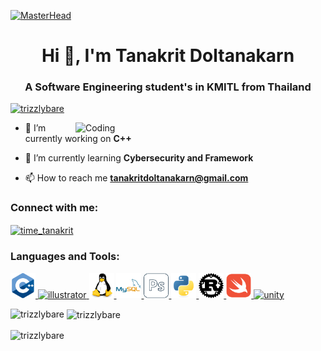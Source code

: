 [![MasterHead](https://mir-s3-cdn-cf.behance.net/project_modules/fs/54b6c068097599.5b50bca476b9b.gif)](https://rishavchanda.io)

<h1 align="center">Hi 👋, I'm Tanakrit Doltanakarn</h1>
<h3 align="center">A Software Engineering student's in KMITL from Thailand</h3>

<p align="left"> <a href="https://github.com/ryo-ma/github-profile-trophy"><img src="https://github-profile-trophy.vercel.app/?username=trizzlybare" alt="trizzlybare" /></a> </p>

<img align="right" alt="Coding" width="400" src="https://hack.codingblocks.com/_nuxt/img/maingif.1646021.gif">

- 🔭 I’m currently working on **C++**

- 🌱 I’m currently learning **Cybersecurity and Framework**

- 📫 How to reach me **tanakritdoltanakarn@gmail.com**

<h3 align="left">Connect with me:</h3>
<p align="left">
<a href="https://instagram.com/time_tanakrit" target="blank"><img align="center" src="https://raw.githubusercontent.com/rahuldkjain/github-profile-readme-generator/master/src/images/icons/Social/instagram.svg" alt="time_tanakrit" height="30" width="40" /></a>
</p>

<h3 align="left">Languages and Tools:</h3>
<p align="left"> <a href="https://www.w3schools.com/cpp/" target="_blank" rel="noreferrer"> <img src="https://raw.githubusercontent.com/devicons/devicon/master/icons/cplusplus/cplusplus-original.svg" alt="cplusplus" width="40" height="40"/> </a> <a href="https://www.adobe.com/in/products/illustrator.html" target="_blank" rel="noreferrer"> <img src="https://www.vectorlogo.zone/logos/adobe_illustrator/adobe_illustrator-icon.svg" alt="illustrator" width="40" height="40"/> </a> <a href="https://www.linux.org/" target="_blank" rel="noreferrer"> <img src="https://raw.githubusercontent.com/devicons/devicon/master/icons/linux/linux-original.svg" alt="linux" width="40" height="40"/> </a> <a href="https://www.mysql.com/" target="_blank" rel="noreferrer"> <img src="https://raw.githubusercontent.com/devicons/devicon/master/icons/mysql/mysql-original-wordmark.svg" alt="mysql" width="40" height="40"/> </a> <a href="https://www.photoshop.com/en" target="_blank" rel="noreferrer"> <img src="https://raw.githubusercontent.com/devicons/devicon/master/icons/photoshop/photoshop-line.svg" alt="photoshop" width="40" height="40"/> </a> <a href="https://www.python.org" target="_blank" rel="noreferrer"> <img src="https://raw.githubusercontent.com/devicons/devicon/master/icons/python/python-original.svg" alt="python" width="40" height="40"/> </a> <a href="https://www.rust-lang.org" target="_blank" rel="noreferrer"> <img src="https://raw.githubusercontent.com/devicons/devicon/master/icons/rust/rust-plain.svg" alt="rust" width="40" height="40"/> </a> <a href="https://developer.apple.com/swift/" target="_blank" rel="noreferrer"> <img src="https://raw.githubusercontent.com/devicons/devicon/master/icons/swift/swift-original.svg" alt="swift" width="40" height="40"/> </a> <a href="https://unity.com/" target="_blank" rel="noreferrer"> <img src="https://www.vectorlogo.zone/logos/unity3d/unity3d-icon.svg" alt="unity" width="40" height="40"/> </a> </p>

<p><img align="left" src="https://github-readme-stats.vercel.app/api/top-langs?username=trizzlybare&show_icons=true&locale=en&layout=compact" alt="trizzlybare" /></p>

<p>&nbsp;<img align="center" src="https://github-readme-stats.vercel.app/api?username=trizzlybare&show_icons=true&locale=en" alt="trizzlybare" /></p>

<p><img align="center" src="https://github-readme-streak-stats.herokuapp.com/?user=trizzlybare&" alt="trizzlybare" /></p>
